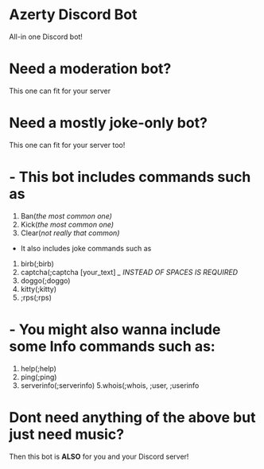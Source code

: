 # Azerty Discord Bot
All-in one Discord bot!

# Need a moderation bot? 
This one can fit for your server

# Need a mostly joke-only bot?
This one can fit for your server too!

# - This bot includes commands such as
1. Ban(*the most common one)*
2. Kick(*the most common one)*
3. Clear(*not really that common)*

- It also includes joke commands such as
1. birb(;birb)
2. captcha(;captcha [your_text] *_ INSTEAD OF SPACES IS REQUIRED*
3. doggo(;doggo)
4. kitty(;kitty)
5. ;rps(;rps)

# - You might also wanna include some Info commands such as:
1. help(;help)
2. ping(;ping)
3. serverinfo(;serverinfo)
5.whois(;whois, ;user, ;userinfo

# Dont need anything of the above but just need music?
Then this bot is **ALSO** for you and your Discord server!
